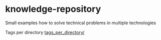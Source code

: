 # knowledge-repository

Small examples how to solve technical problems in multiple technologies

Tags per directory [tags_per_directory/](tags_per_directory/)